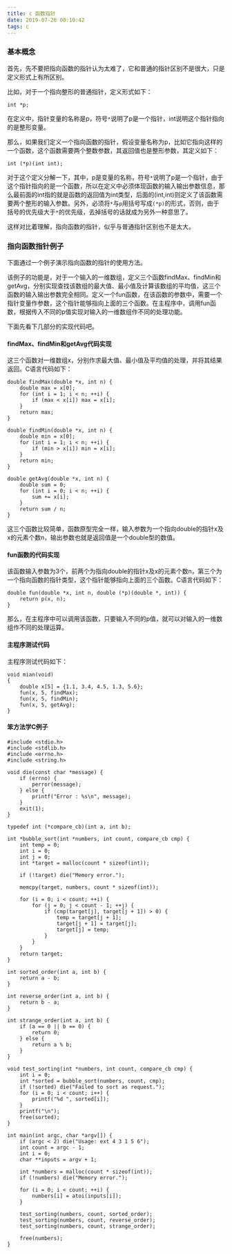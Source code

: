 ```yaml
---
title: c 函数指针
date: 2019-07-26 00:10:42
tags: c
---
```


### 基本概念

首先，先不要把指向函数的指针认为太难了，它和普通的指针区别不是很大，只是定义形式上有所区别。

比如，对于一个指向整形的普通指针，定义形式如下：

```
int *p;
```

在定义中，指针变量的名称是p，符号`*`说明了p是一个指针，int说明这个指针指向的是整形变量。

那么，如果我们定义一个指向函数的指针，假设变量名称为p，比如它指向这样的一个函数，这个函数需要两个整数参数，其返回值也是整形参数，其定义如下：

```
int (*p)(int int);
```

对于这个定义分解一下，其中，p是变量的名称，符号`*`说明了p是一个指针，由于这个指针指向的是一个函数，所以在定义中必须体现函数的输入输出参数信息，那么最前面的int指的就是函数的返回值为int类型，后面的(int,int)则定义了该函数需要两个整形的输入参数。另外，必须将`*`与`p`用括号写成`(*p)`的形式，否则，由于括号的优先级大于`*`的优先级，去掉括号的话就成为另外一种意思了。

这样对比着理解，指向函数的指针，似乎与普通指针区别也不是太大。

### 指向函数指针例子

下面通过一个例子演示指向函数的指针的使用方法。

该例子的功能是，对于一个输入的一维数组，定义三个函数findMax、findMin和getAvg，分别实现查找该数组的最大值、最小值及计算该数组的平均值，这三个函数的输入输出参数完全相同。定义一个fun函数，在该函数的参数中，需要一个指针变量作参数，这个指针能够指向上面的三个函数。在主程序中，调用fun函数，根据传入不同的p值实现对输入的一维数组作不同的处理功能。

下面先看下几部分的实现代码吧。

#### findMax、findMin和getAvg代码实现

这三个函数对一维数组x，分别作求最大值、最小值及平均值的处理，并将其结果返回。C语言代码如下：

```
double findMax(double *x, int n) {
    double max = x[0];
    for (int i = 1; i < n; ++i) {
        if (max < x[i]) max = x[i];
    }
    return max;
}

double findMin(double *x, int n) {
    double min = x[0];
    for (int i = 1; i < n; ++i) {
        if (min > x[i]) min = x[i];
    }
    return min;
}

double getAvg(double *x, int n) {
    double sum = 0;
    for (int i = 0; i < n; ++i) {
        sum += x[i];
    }
    return sum / n;
}
```

这三个函数比较简单，函数原型完全一样，输入参数为一个指向double的指针x及x的元素个数n，输出参数也就是返回值是一个double型的数值。

#### fun函数的代码实现

该函数输入参数为3个，前两个为指向double的指针x及x的元素个数n，第三个为一个指向函数的指针类型，这个指针能够指向上面的三个函数。C语言代码如下：

```
double fun(double *x, int n, double (*p)(double *, int)) {
    return p(x, n);
}
```

那么，在主程序中可以调用该函数，只要输入不同的p值，就可以对输入的一维数组作不同的处理运算。

#### 主程序测试代码

主程序测试代码如下：

```
void mian(void)
{
    double x[5] = {1.1, 3.4, 4.5, 1.3, 5.6};
    fun(x, 5, findMax);
    fun(x, 5, findMin);
    fun(x, 5, getAvg);
}
```

#### 笨方法学C例子

```
#include <stdio.h>
#include <stdlib.h>
#include <errno.h>
#include <string.h>

void die(const char *message) {
    if (errno) {
        perror(message);
    } else {
        printf("Error : %s\n", message);
    }
    exit(1);
}

typedef int (*compare_cb)(int a, int b);

int *bubble_sort(int *numbers, int count, compare_cb cmp) {
    int temp = 0;
    int i = 0;
    int j = 0;
    int *target = malloc(count * sizeof(int));

    if (!target) die("Memory error.");

    memcpy(target, numbers, count * sizeof(int));

    for (i = 0; i < count; ++i) {
        for (j = 0; j < count - 1; ++j) {
            if (cmp(target[j], target[j + 1]) > 0) {
                temp = target[j + 1];
                target[j + 1] = target[j];
                target[j] = temp;
            }
        }
    }
    return target;
}

int sorted_order(int a, int b) {
    return a - b;
}

int reverse_order(int a, int b) {
    return b - a;
}

int strange_order(int a, int b) {
    if (a == 0 || b == 0) {
        return 0;
    } else {
        return a % b;
    }
}

void test_sorting(int *numbers, int count, compare_cb cmp) {
    int i = 0;
    int *sorted = bubble_sort(numbers, count, cmp);
    if (!sorted) die("Failed to sort as request.");
    for (i = 0; i < count; i++) {
        printf("%d ", sorted[i]);
    }
    printf("\n");
    free(sorted);
}

int main(int argc, char *argv[]) {
    if (argc < 2) die("Usage: ext 4 3 1 5 6");
    int count = argc - 1;
    int i = 0;
    char **inputs = argv + 1;

    int *numbers = malloc(count * sizeof(int));
    if (!numbers) die("Memory error.");

    for (i = 0; i < count; ++i) {
        numbers[i] = atoi(inputs[i]);
    }

    test_sorting(numbers, count, sorted_order);
    test_sorting(numbers, count, reverse_order);
    test_sorting(numbers, count, strange_order);

    free(numbers);
}
```
